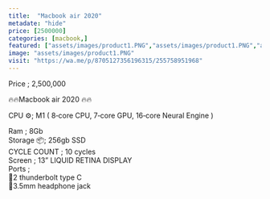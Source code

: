 ```yaml
---
title:  "Macbook air 2020"
metadate: "hide"
price: [2500000]
categories: [macbook,]
featured: ["assets/images/product1.PNG","assets/images/product1.PNG","assets/images/product1.PNG"]
image: "assets/images/product1.PNG"
visit: "https://wa.me/p/8705127356196315/255758951968"
---
```


Price ; 2,500,000

🔥🔥Macbook air 2020 🔥🔥

CPU ⚙️; M1 ( 8‑core CPU, 7‑core GPU, 16‑core Neural Engine ) 

Ram ; 8Gb   
Storage 📦; 256gb SSD   
CYCLE COUNT ; 10 cycles   
Screen ; 13” LIQUID RETINA DISPLAY   
Ports ;   
📍2 thunderbolt type C   
📍3.5mm headphone jack  


